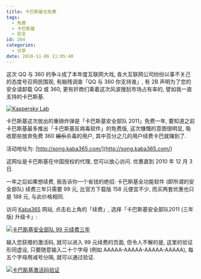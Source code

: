 ```yaml
---
title: 卡巴斯基也免费
tags:
  - 免费
  - 卡巴斯基
  - 安全
id: 264
categories:
  - 分享
date: 2010-11-06 11:05:40
---
```


这次 QQ 与 360 的争斗成了本年度互联网大戏, 各大互联网公司纷纷以事不关己的态度号召网民围观, 有脑残调查「QQ 与 360 你支持谁」, 有 2B 声明为了您的安全请卸载 QQ 或 360, 更有奸商们乘着这次风波搜刮市场占有率的, 譬如我一直支持的卡巴斯基.

[![Kaspersky Lab](//img.beamnote.com/2010/kaspersky-lab.png)](//img.beamnote.com/2010/kaspersky-lab.png)<!-- more -->

卡巴斯基这次放出的重磅炸弹是「卡巴斯基安全部队 2011」免费一年, 要知道之前卡巴斯基最多推出「卡巴斯基反病毒软件」的免费版, 这次慷慨的意图很明显, 吸收那些放弃免费 360 <del datetime="2010-11-06T02:23:17+00:00">娱乐</del>杀毒的用户, 其中百分之几的用户续费卡巴就赚到了.

活动地址为: [http://song.kaba365.com/](http://song.kaba365.com/)

这网址是卡巴斯基在中国授权的代理, 您可以放心访问. 优惠直到 2010 年 12 月 3 日.

一年之后如果想续费, 我告诉你一个省钱的绝招: 卡巴斯基全功能软件 (即所谓的安全部队) 续费三年只需要 99 元, 比官方下载版 158 元便宜不少, 而买两套优惠也只是 188 元, 与此价格相同.

访问 [Kaba365](http://www.kaba365.com) 网站, 点击右上角的「续费」, 选择「卡巴斯基安全部队2011 (三年版) 升级卡」:

[![卡巴斯基安全部队 99 元续费三年](//img.beamnote.com/2010/kaspersky-99.png)](//img.beamnote.com/2010/kaspersky-99.png)

输入您获赠的激活码, 就可以进入 99 元续费的页面, 但令人不解的是, 这里的验证形同虚设, 只要随意输入二十个字母 (例如 AAAAA-AAAAA-AAAAA-AAAAA), 每五个字母用减号分隔, 就可以通过验证.

[![卡巴斯基激活码验证](//img.beamnote.com/2010/kaspersky-verification.png)](//img.beamnote.com/2010/kaspersky-verification.png)
